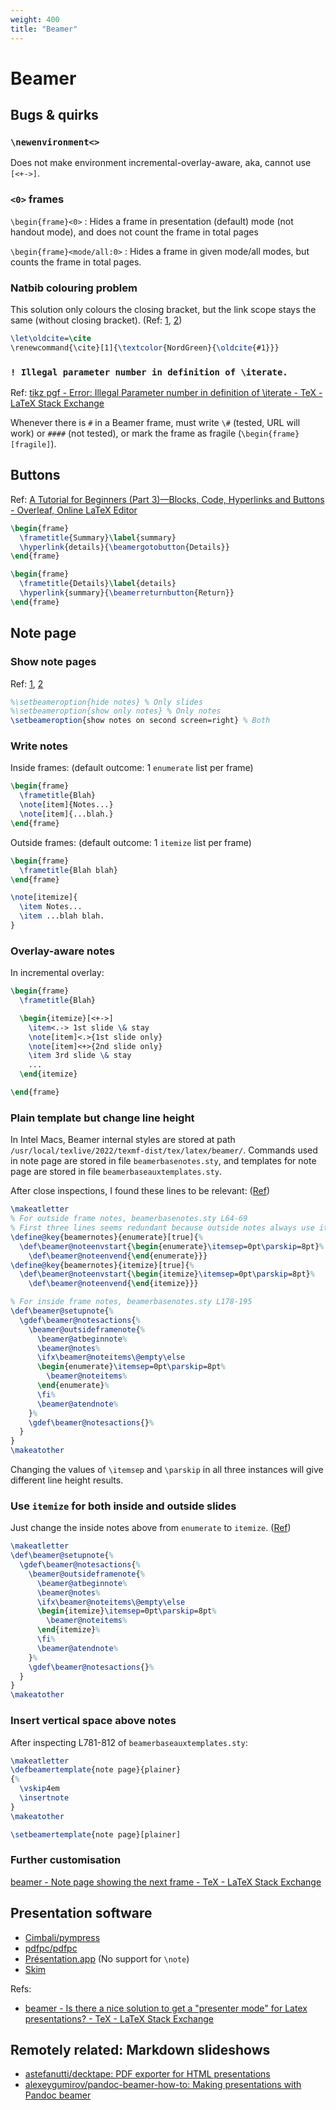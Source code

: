```yaml
---
weight: 400
title: "Beamer"
---
```


# Beamer

## Bugs \& quirks

### `\newenvironment<>`

Does not make environment incremental-overlay-aware, aka, cannot use `[<+->]`.

### `<0>` frames

`\begin{frame}<0>`
:   Hides a frame in presentation (default) mode (not handout mode), and does not count the frame in total pages

`\begin{frame}<mode/all:0>`
:   Hides a frame in given mode/all modes, but counts the frame in total pages.

### Natbib colouring problem

This solution only colours the closing bracket, but the link scope stays the same (without closing bracket). (Ref: [1](https://tex.stackexchange.com/questions/369710/beamer-citation-coloring), [2](https://tex.stackexchange.com/a/165015))

```latex
\let\oldcite=\cite
\renewcommand{\cite}[1]{\textcolor{NordGreen}{\oldcite{#1}}}
```

### `! Illegal parameter number in definition of \iterate.`

Ref:  [tikz pgf - Error: Illegal Parameter number in definition of \iterate - TeX - LaTeX Stack Exchange](https://tex.stackexchange.com/a/420454)

Whenever there is `#` in a Beamer frame, must write `\#` (tested, URL will work) or `####` (not tested), or mark the frame as fragile (`\begin{frame}[fragile]`).

## Buttons

Ref: [A Tutorial for Beginners (Part 3)—Blocks, Code, Hyperlinks and Buttons - Overleaf, Online LaTeX Editor](https://www.overleaf.com/learn/latex/Beamer_Presentations%3A_A_Tutorial_for_Beginners_(Part_3)%E2%80%94Blocks%2C_Code%2C_Hyperlinks_and_Buttons)

```latex
\begin{frame}
  \frametitle{Summary}\label{summary}
  \hyperlink{details}{\beamergotobutton{Details}}
\end{frame}

\begin{frame}
  \frametitle{Details}\label{details}
  \hyperlink{summary}{\beamerreturnbutton{Return}}
\end{frame}
```

## Note page

### Show note pages

Ref: [1](https://brandonrozek.com/blog/notes-beamer-latex/), [2](https://gist.github.com/andrejbauer/ac361549ac2186be0cdb)

```latex
%\setbeameroption{hide notes} % Only slides
%\setbeameroption{show only notes} % Only notes
\setbeameroption{show notes on second screen=right} % Both
```

### Write notes

Inside frames: (default outcome: 1 `enumerate` list per frame)

```latex
\begin{frame}
  \frametitle{Blah}
  \note[item]{Notes...}
  \note[item]{...blah.}
\end{frame}
```

Outside frames: (default outcome: 1 `itemize` list per frame)

```latex
\begin{frame}
  \frametitle{Blah blah}
\end{frame}

\note[itemize]{
  \item Notes...
  \item ...blah blah.
}
```

### Overlay-aware notes

In incremental overlay:

```latex
\begin{frame}
  \frametitle{Blah}

  \begin{itemize}[<+->]
    \item<.-> 1st slide \& stay
    \note[item]<.>{1st slide only}
    \note[item]<+>{2nd slide only}
    \item 3rd slide \& stay
    ...
  \end{itemize}

\end{frame}
```

### Plain template but change line height

In Intel Macs, Beamer internal styles are stored at path `/usr/local/texlive/2022/texmf-dist/tex/latex/beamer/`. Commands used in note page are stored in  file `beamerbasenotes.sty`, and templates for note page are stored in file `beamerbaseauxtemplates.sty`.

After close inspections, I found these lines to be relevant: \([Ref](https://tex.stackexchange.com/a/28967)\)

```latex {hl_lines=[5,8,18]}
\makeatletter
% For outside frame notes, beamerbasenotes.sty L64-69
% First three lines seems redundant because outside notes always use itemize
\define@key{beamernotes}{enumerate}[true]{%
  \def\beamer@noteenvstart{\begin{enumerate}\itemsep=0pt\parskip=8pt}%
    \def\beamer@noteenvend{\end{enumerate}}}
\define@key{beamernotes}{itemize}[true]{%
  \def\beamer@noteenvstart{\begin{itemize}\itemsep=0pt\parskip=8pt}%
    \def\beamer@noteenvend{\end{itemize}}}

% For inside frame notes, beamerbasenotes.sty L178-195
\def\beamer@setupnote{%
  \gdef\beamer@notesactions{%
    \beamer@outsideframenote{%
      \beamer@atbeginnote%
      \beamer@notes%
      \ifx\beamer@noteitems\@empty\else
      \begin{enumerate}\itemsep=0pt\parskip=8pt%
        \beamer@noteitems%
      \end{enumerate}%
      \fi%
      \beamer@atendnote%
    }%
    \gdef\beamer@notesactions{}%
  }
}
\makeatother
````

Changing the values of `\itemsep` and `\parskip` in all three instances will give different line height results.

### Use `itemize` for both inside and outside slides

Just change the inside notes above from `enumerate` to `itemize`. \([Ref](https://tex.stackexchange.com/a/28967)\)

```latex {hl_lines=[8,10]}
\makeatletter
\def\beamer@setupnote{%
  \gdef\beamer@notesactions{%
    \beamer@outsideframenote{%
      \beamer@atbeginnote%
      \beamer@notes%
      \ifx\beamer@noteitems\@empty\else
      \begin{itemize}\itemsep=0pt\parskip=8pt%
        \beamer@noteitems%
      \end{itemize}%
      \fi%
      \beamer@atendnote%
    }%
    \gdef\beamer@notesactions{}%
  }
}
\makeatother
```

### Insert vertical space above notes

After inspecting L781-812 of `beamerbaseauxtemplates.sty`:

```latex
\makeatletter
\defbeamertemplate{note page}{plainer}
{%
  \vskip4em
  \insertnote
}
\makeatother

\setbeamertemplate{note page}[plainer]
```

### Further customisation

[beamer - Note page showing the next frame - TeX - LaTeX Stack Exchange](https://tex.stackexchange.com/questions/33051/note-page-showing-the-next-frame)


## Presentation software

- [Cimbali/pympress](https://github.com/Cimbali/pympress/)
- [pdfpc/pdfpc](https://github.com/pdfpc/pdfpc)
- [Présentation.app](http://iihm.imag.fr/blanch/software/osx-presentation/) (No support for `\note`)
- [Skim](https://skim-app.sourceforge.io/)

Refs:

- [beamer - Is there a nice solution to get a "presenter mode" for Latex presentations? - TeX - LaTeX Stack Exchange](https://tex.stackexchange.com/questions/21777/is-there-a-nice-solution-to-get-a-presenter-mode-for-latex-presentations/)


## Remotely related: Markdown slideshows

- [astefanutti/decktape: PDF exporter for HTML presentations](https://github.com/astefanutti/decktape)
- [alexeygumirov/pandoc-beamer-how-to: Making presentations with Pandoc beamer](https://github.com/alexeygumirov/pandoc-beamer-how-to)
